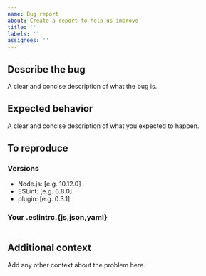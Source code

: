 ```yaml
---
name: Bug report
about: Create a report to help us improve
title: ''
labels: ''
assignees: ''
---
```


## Describe the bug

A clear and concise description of what the bug is.

## Expected behavior

A clear and concise description of what you expected to happen.

## To reproduce

### Versions

- Node.js: [e.g. 10.12.0]
- ESLint: [e.g. 6.8.0]
- plugin: [e.g. 0.3.1]

### Your .eslintrc.{js,json,yaml}

```

```

## Additional context

Add any other context about the problem here.
